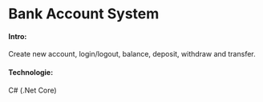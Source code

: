 # Bank Account System

#### Intro:
Create new account, login/logout, balance, deposit, withdraw and transfer.

#### Technologie:
C# (.Net Core)
